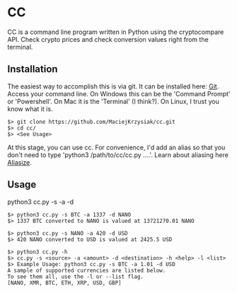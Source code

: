 # CC

CC is a command line program written in Python using the cryptocompare API.
Check crypto prices and check conversion values right from the terminal.

## Installation

The easiest way to accomplish this is via git. It can be installed here: [Git](https://git-scm.com/book/en/v2/Getting-Started-Installing-Git).
Access your command line. On Windows this can be the 'Command Prompt' or 'Powershell'. On Mac it is the 'Terminal' (I think?). On Linux, I trust you know what it is.
```
$> git clone https://github.com/MaciejKrzysiak/cc.git
$> cd cc/
$> <See Usage>
```

At this stage, you can use cc. For convenience, I'd add an alias so that you don't need to type 'python3 /path/to/cc/cc.py ....'.
Learn about aliasing here [Aliasize](https://linuxize.com/post/how-to-create-bash-aliases/).

## Usage

python3 cc.py -s <source> -a <amount> -d <destination>

```
$> python3 cc.py -s BTC -a 1337 -d NANO
$> 1337 BTC converted to NANO is valued at 13721270.01 NANO

$> python3 cc.py -s NANO -a 420 -d USD
$> 420 NANO converted to USD is valued at 2425.5 USD

$> python3 cc.py -h
$> cc.py -s <source> -a <amount> -d <destination> -h <help> -l <list>
$> Example Usage: python3 cc.py -s BTC -a 1.01 -d USD
A sample of supported currencies are listed below.
To see them all, use the -l or --list flag.
[NANO, XMR, BTC, ETH, XRP, USD, GBP]
```
